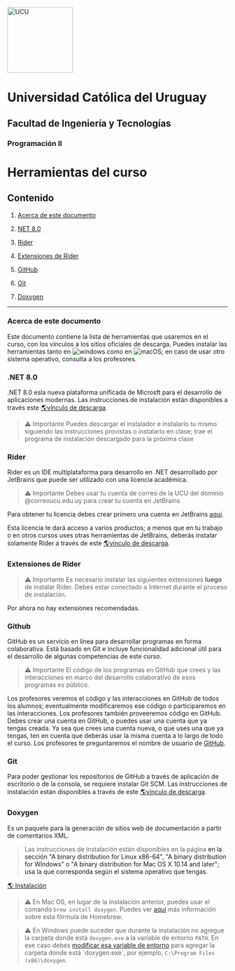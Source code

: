 <img alt="UCU" src="https://www.ucu.edu.uy/plantillas/images/logo_ucu.svg"
width="150"/>
# Universidad Católica del Uruguay
## Facultad de Ingeniería y Tecnologías
### Programación II


# Herramientas del curso

<!-- <h2 id="content">Contenido</h2> -->
## Contenido

<!-- 1. <a href="#about">Acerca de este documento</a> -->

1. [Acerca de este documento](#acerca-de-este-documento)

3. [NET 8.0](#net-80)

4. [Rider](#rider)

<!-- 3. <a href="#vscode">Visual Studio Code</a> -->

4. [Extensiones de Rider](#extensiones-de-rider)

<!-- 4. <a href="#vscodeext">Extensiones de Visual Studio Code</a>

   4.1. <a href="#csharpext">Extensión de C# Dev Kit</a>

   4.2. <a href="#githubext">Extensión de GitHub</a>

   4.3. <a href="#githubhistext">Extensión de GitHub History</a>

   4.4. <a href="#coverageext">Extensión de indicadores de cobertura en los márgenes</a>

   4.5. <a href="#iconext">Extensión de íconos</a>

   4.6  <a href="#spell">Extensión de corrector ortográfico</a> -->

5. [GitHub](#github)

6. [Git](#git)

7. [Doxygen](#doxygen)

---

### Acerca de este documento

Este documento contiene la lista de herramientas que usaremos en el curso, con los vínculos a los sitios oficiales de descarga. Puedes instalar las herramientas tanto en
![windows](https://img.shields.io/badge/Windows-0078D6?style=flat&logo=windows&logoColor=white) como en
![macOS](https://img.shields.io/badge/macOS-000000?style=flat&logo=apple&logoColor=white); en caso de usar otro sistema operativo, consulta a los profesores.

### .NET 8.0

.NET 8.0 esla nueva plataforma unificada de Microsft para el desarrollo de aplicaciones modernas. Las instrucciones de instalación están disponibles a través este <a href="https://dotnet.microsoft.com/download">🌎vínculo de descarga</a>.

>:warning: Importante
> Puedes descargar el instalador e instalarlo tu mismo siguiendo las instrucciones provistas o instalarlo en clase; trae el programa de instalación descargado para la próxima clase

<!-- <h3 id="vscode">3. <a href="#content">Visual Studio Code</a></h3>
Es un editor de código fuente desarrollado por Microsoft para Windows, Linux y macOS. Incluye soporte para la depuración, control integrado de Git, resaltado de sintaxis, completado inteligente de código, etc. Es personalizable, por lo que podrás cambiar el tema del editor, los atajos de teclado y las preferencias. Es gratuito y de código abierto. Las instrucciones de instalación están disponibles a través de este <a href="https://code.visualstudio.com/download">🌎vínculo de descarga</a>.

>:warning: Importante
> Puedes descargar el instalador e instalarlo tu mismo siguiendo las
> instrucciones provistas o instalarlo en clase; trae el programa de instalación
> descargado para la próxima clase -->

<!-- <h3 id="rider">3. <a href="#content">Rider</a></h3> -->
### Rider

Rider es un IDE multiplataforma para desarrollo en .NET desarrollado por
JetBrains que puede ser utilizado con una licencia académica.

> :warning: Importante
> Debes usar tu cuenta de correo de la UCU del dominio @correoucu.edu.uy para
> crear tu cuenta en JetBrains

Para obtener tu licencia debes crear primero una cuenta en JetBrains
[aquí](https://www.jetbrains.com/community/education/#students).

Esta licencia te dará acceso a varios productos; a menos que en tu trabajo o en
otros cursos uses otras herramientas de JetBrains, deberás instalar solamente
Rider a través de este <a
href="https://www.jetbrains.com/shop/download/RD/2024100">🌎vínculo de
descarga</a>.

<!-- <h3 id="vscodeext">4. <a href="#content">Extensiones de Visual Studio Code</a></h3>

>:warning: Importante
> Es necesario instalar las siguientes extensiones **luego** de instalar Visual Studio Code. Debes estar conectado a Internet durante el proceso de instalación. Abre el vínculo de descarga y haz clic en el botón Install.

<h4 id="csharpext">4.1 <a href="#content">Extensiones de C# Dev Kit</a></h4>
Es un complemento para editar, compilar, y depurar código C#.
<a href="https://marketplace.visualstudio.com/items?itemName=ms-dotnettools.csdevkit">🌎Descargar</a>

<h4 id="githubext">4.2 <a href="#content">Extensión de GitHub</a></h4>
Es un complemento para interactuar con pull requests de GitHub. Los pull request son un mecanismo por el cual un programador pide a otro que revise sus cambios antes de incorporarlos definitivamente en un repositorio de código compartido. <a href="https://marketplace.visualstudio.com/items?itemName=GitHub.vscode-pull-request-github">🌎Descargar</a>

<h4 id="githubhistext">4.3 <a href="#content">Extensión de GitHub History </a></h4>
Es un complemento que nos permite ver gráficamente las ramas de nuestro proyecto, las historia de nuestros archivos y las información de los commits. <a href="https://marketplace.visualstudio.com/items?itemName=donjayamanne.githistory">🌎Descargar</a>

<h4 id="coverageext">4.4 <a href="#content">Extensión de indicadores de cobertura en los márgenes</a></h4>
Es un complemento para mostrar en los márgenes del editor la cobertura del código. Es útil para saber el código que no se ejecuta durante las pruebas. Es opcional. <a href="https://marketplace.visualstudio.com/items?itemName=ryanluker.vscode-coverage-gutters">🌎Descargar</a>

<h4 id="iconext">4.5 <a href="#content">Extensión de íconos</a></h4>
Es un complemento que incluye un conjunto de íconos para las extensiones de archivos más comunes. Es opcional. <a href="https://marketplace.visualstudio.com/items?itemName=jtlowe.vscode-icon-theme">🌎Descargar</a>

<h4 id="spell">4.6 <a href="#content">Extensión de corrector ortográfico</a></h4>
Son complementos que controlan la ortografía en <a href="https://marketplace.visualstudio.com/items?itemName=streetsidesoftware.code-spell-checker">🌎Descargar</a> para :gb: y <a href="https://marketplace.visualstudio.com/items?itemName=streetsidesoftware.code-spell-checker-spanish">🌎Descargar</a>para :es:. Ambos son opcionales. -->

<!-- <h3 id="riderext">4. <a href="#content">Extensiones de Rider</a></h3> -->
### Extensiones de Rider

>:warning: Importante
> Es necesario instalar las siguientes extensiones **luego** de instalar Rider.
> Debes estar conectado a Internet durante el proceso de instalación.

<!-- TODO: Explicar cómo instalar extensiones... -->

Por ahora no hay extensiones recomendadas.

<!-- <h3 id="github">5. <a href="#content">GitHub</a></h3> -->
### Github
GitHub es un servicio en línea para desarrollar programas en forma colaborativa. Está basado en Git e incluye funcionalidad adicional útil para el desarrollo de algunas competencias de este curso.

>:warning: Importante
>El código de los programas en GitHub que crees y las interacciones en marco del desarrollo colaborativo de esos programas es público.

Los profesores veremos el código y las interacciones en GitHub de todos los alumnos; eventualmente modificaremos ese código o participaremos en las interacciones. Los profesores también proveeremos código en GitHub. Debes crear una cuenta en GitHub, o puedes usar una cuenta que ya tengas creada. Ya sea que crees una cuenta nueva, o que uses una que ya tengas, ten en cuenta que deberás usar la misma cuenta a lo largo de todo el curso. Los profesores te preguntaremos el nombre de usuario de <a href="https://github.com/join">GitHub</a>.

<!-- <h3 id="git">6. <a href="#content">Git</a></h3> -->
### Git

Para poder gestionar los repositorios de GitHub a través de aplicación de escritorio o de la consola, se requiere instalar Git SCM. Las instrucciones de instalación están disponibles a través de este <a href="https://git-scm.com/downloads">🌎vínculo de descarga</a>.

<!-- <h3 id="doxygen">7. <a href="#content">Doxygen</a></h3> -->
### Doxygen

Es un paquete para la generación de sitios web de documentación a partir de comentarios XML.

>Las instrucciones de instalación están disponibles en la página <a ref="https://www.doxygen.nl/download.html"> en la sección "A binary distribution for Linux x86-64", "A binary distribution for Windows" o "A binary distribution for Mac OS X 10.14 and later"; usa la que corresponda según el sistema operativo que tengas.

<a href="https://www.doxygen.nl/download.html">🌎 Instalación</a>

> :warning: En Mac OS, en lugar de la instalación anterior, puedes usar el comando `brew install doxygen`. Puedes ver [aquí](https://formulae.brew.sh/formula/doxygen) más información sobre esta fórmula de Homebrew.

> :warning: En Windows puede suceder que durante la instalación no agregue la carpeta donde está `doxygen.exe` a la variable de entorno `PATH`. En ese caso debes [modificar esa variable de entorno](https://learn.microsoft.com/es-es/previous-versions/office/developer/sharepoint-2010/ee537574(v=office.14)#:~:text=Para%20agregar%20una%20ruta%20de%20acceso%20a%20la%20variable%20de%20entorno%20PATH) para agregar la carpeta donde está `doxygen.exe`, por ejemplo, `C:\Program Files (x86)\doxygen`.
